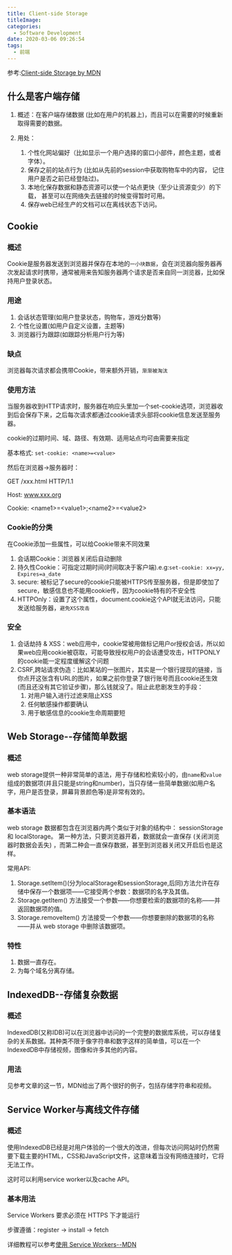 ```yaml
---
title: Client-side Storage
titleImage:
categories:
  - Software Development
date: 2020-03-06 09:26:54
tags:
  - 前端
---
```

参考:[Client-side Storage by MDN](https://developer.mozilla.org/zh-CN/docs/Learn/JavaScript/Client-side_web_APIs/Client-side_storage)

## 什么是客户端存储
1. 概述：在客户端存储数据 (比如在用户的机器上)，而且可以在需要的时候重新取得需要的数据。

2. 用处：
    1. 个性化网站偏好（比如显示一个用户选择的窗口小部件，颜色主题，或者字体）。
    2. 保存之前的站点行为 (比如从先前的session中获取购物车中的内容， 记住用户是否之前已经登陆过)。
    3. 本地化保存数据和静态资源可以使一个站点更快（至少让资源变少）的下载， 甚至可以在网络失去链接的时候变得暂时可用。
    4. 保存web已经生产的文档可以在离线状态下访问。 

## Cookie

### 概述
Cookie是服务器发送到浏览器并保存在本地的`一小块数据`，会在浏览器向服务器再次发起请求时携带，通常被用来告知服务器两个请求是否来自同一浏览器，比如保持用户登录状态。

### 用途

1. 会话状态管理(如用户登录状态，购物车，游戏分数等)
2. 个性化设置(如用户自定义设置，主题等)
3. 浏览器行为跟踪(如跟踪分析用户行为等)

### 缺点

浏览器每次请求都会携带Cookie，带来额外开销，`渐渐被淘汰`

### 使用方法

当服务器收到HTTP请求时，服务器在响应头里加一个set-cookie选项，浏览器收到后会保存下来，之后每次请求都通过cookie请求头部将cookie信息发送至服务器。

cookie的过期时间、域、路径、有效期、适用站点均可由需要来指定

基本格式: `set-cookie: <name>=<value>`

然后在浏览器->服务器时：

GET /xxx.html HTTP/1.1

Host: www.xxx.org

Cookie: \<name1\>=\<value1\>;\<name2\>=\<value2\>

### Cookie的分类

在Cookie添加一些属性，可以给Cookie带来不同效果

1. 会话期Cookie：浏览器关闭后自动删除
2. 持久性Cookie：可指定过期时间(时间取决于客户端).e.g:`set-cookie: xx=yy, Expires=a_date`
3. secure: 被标记了secure的cookie只能被HTTPS传至服务器，但是即使加了secure，敏感信息也不能用cookie传，因为cookie特有的不安全性
4. HTTPOnly：设置了这个属性，document.cookie这个API就无法访问，只能发送给服务器，`避免XSS攻击`

### 安全

1. 会话劫持 & XSS：web应用中，cookie常被用做标记用户or授权会话，所以如果web应用cookie被窃取，可能导致授权用户的会话遭受攻击，HTTPONLY的cookie能一定程度缓解这个问题
2. CSRF,跨站请求伪造：比如某站的一张图片，其实是一个银行提现的链接，当你点开这张含有URL的图片，如果之前你登录了银行账号而且cookie还生效(而且还没有其它验证步骤)，那么钱就没了。阻止此悲剧发生的手段：
    1. 对用户输入进行过滤来阻止XSS
    2. 任何敏感操作都要确认
    3. 用于敏感信息的cookie生命周期要短

## Web Storage--存储简单数据

### 概述
web storage提供一种非常简单的语法，用于存储和检索较小的，由`name`和`value`组成的数据项(并且只能是string和number)，当只存储一些简单数据(如用户名字，用户是否登录，屏幕背景颜色等)是非常有效的。

### 基本语法
web storage 数据都包含在浏览器内两个类似于对象的结构中： sessionStorage 和 localStorage。 第一种方法，只要浏览器开着，数据就会一直保存 (关闭浏览器时数据会丢失) ，而第二种会一直保存数据，甚至到浏览器关闭又开启后也是这样。

常用API:

1. Storage.setItem()(分为localStorage和sessionStorage,后同)方法允许在存储中保存一个数据项——它接受两个参数：数据项的名字及其值。
2. Storage.getItem() 方法接受一个参数——你想要检索的数据项的名称——并返回数据项的值。
3. Storage.removeItem() 方法接受一个参数——你想要删除的数据项的名称——并从 web storage 中删除该数据项。

### 特性

1. 数据一直存在。
2. 为每个域名分离存储。

## IndexedDB--存储复杂数据

### 概述

IndexedDB(又称IDB)可以在浏览器中访问的一个完整的数据库系统，可以存储复杂的关系数据。其种类不限于像字符串和数字这样的简单值，可以在一个IndexedDB中存储视频，图像和许多其他的内容。

### 用法

见参考文章的这一节，MDN给出了两个很好的例子，包括存储字符串和视频。

## Service Worker与离线文件存储

### 概述

使用IndexedDB已经是对用户体验的一个很大的改进，但每次访问网站时仍然需要下载主要的HTML，CSS和JavaScript文件，这意味着当没有网络连接时，它将无法工作。

这时可以利用service worker以及cache API。

### 基本用法

Service Workers 要求必须在 HTTPS 下才能运行

步骤遵循：register -> install -> fetch

详细教程可以参考[使用 Service Workers--MDN](https://developer.mozilla.org/zh-CN/docs/Web/API/Service_Worker_API/Using_Service_Workers)
